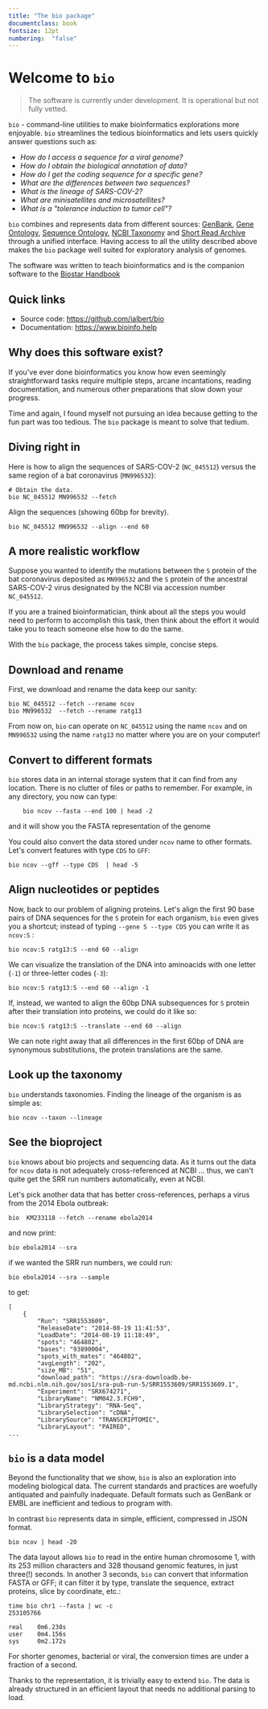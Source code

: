 ```yaml
---
title: "The bio package"
documentclass: book
fontsize: 12pt
numbering:  "false"
---
```

# Welcome to `bio`

> The software is currently under development. It is operational but not fully vetted.

`bio` - command-line utilities to make bioinformatics explorations more enjoyable. `bio` streamlines the tedious bioinformatics and lets users quickly answer questions such as:
 
- *How do I access a sequence for a viral genome?*
- *How do I obtain the biological annotation of data?*
- *How do I get the coding sequence for a specific gene?* 
- *What are the differences between two sequences?*
- *What is the lineage of SARS-COV-2?*
- *What are minisatellites and  microsatellites?*
- *What is a "tolerance induction to tumor cell"?* 

`bio` combines and represents data from different sources: [GenBank][genbank], [Gene Ontology][go], [Sequence Ontology][so], 
[NCBI Taxonomy][taxonomy] and [Short Read Archive][sra] through a unified interface. Having access to all the utility described above makes the `bio` package well suited for exploratory analysis of genomes. 

The software was written to teach bioinformatics and is the companion software to the [Biostar Handbook][handbook]
 
[biopython]: https://biopython.org/
[emboss]: http://emboss.sourceforge.net/
[simplesam]: https://github.com/mdshw5/simplesam 
[handbook]: https://www.biostarhandbook.com/
[genbank]: https://www.ncbi.nlm.nih.gov/genbank/
[sra]: https://www.ncbi.nlm.nih.gov/sra
[taxonomy]: https://www.ncbi.nlm.nih.gov/taxonomy
[so]: http://www.sequenceontology.org/
[go]: http://geneontology.org/

## Quick links

* Source code: https://github.com/ialbert/bio
* Documentation: https://www.bioinfo.help

[usage]: https://github.com/ialbert/bio/blob/master/test/bio_examples.sh

## Why does this software exist?

If you've ever done bioinformatics you know how even seemingly straightforward tasks require multiple steps, arcane incantations, reading documentation, and numerous other preparations that slow down your progress. 

Time and again, I found myself not pursuing an idea because getting to the fun part was too tedious. The `bio` package is meant to solve that tedium. 

## Diving right in

Here is how to align the sequences of SARS-COV-2 (`NC_045512`) versus the same region of a bat coronavirus (`MN996532`):

    # Obtain the data.
    bio NC_045512 MN996532 --fetch 
    
Align the sequences (showing 60bp for brevity).

```{bash, comment=NA}
bio NC_045512 MN996532 --align --end 60  
```

## A more realistic workflow

Suppose you wanted to identify the mutations between the `S` protein of the bat coronavirus deposited as `MN996532` and the `S` protein of the ancestral SARS-COV-2 virus designated by the NCBI via accession number `NC_045512`. 

If you are a trained bioinformatician, think about all the steps you would need to perform to accomplish this task, then think about the effort it would take you to teach someone else how to do the same. 

With the `bio` package, the process takes simple, concise steps.

## Download and rename

First, we download and rename the data keep our sanity:

    bio NC_045512 --fetch --rename ncov
    bio MN996532  --fetch --rename ratg13

From now on, `bio` can operate on  `NC_045512` using the name `ncov` and on `MN996532` using the name `ratg13` no matter where you are on your computer! 

## Convert to different formats

`bio` stores data in an internal storage system that it can find from any location. There is no clutter of files or paths to remember. For example, in any directory, you now can type:

```{bash, comment=NA}
    bio ncov --fasta --end 100 | head -2
```
    
and it will show you the FASTA representation of  the genome     

You could also convert the data stored under `ncov` name to other formats. Let's convert features with type `CDS` to `GFF`:

```{bash, comment=NA}
bio ncov --gff --type CDS  | head -5
```

## Align nucleotides or peptides

Now, back to our problem of aligning proteins. Let's align the first 90 base pairs of DNA sequences for the `S` protein for each organism, `bio` even gives you a shortcut; instead of typing `--gene S --type CDS` you can write it as `ncov:S` :

```{bash, comment=NA}
bio ncov:S ratg13:S --end 60 --align
```
    
We can visualize the translation of the DNA into aminoacids with one letter (`-1`) or three-letter codes (`-3`):  
   
```{bash, comment=NA}
bio ncov:S ratg13:S --end 60 --align -1
```
    
If, instead, we wanted to align the 60bp DNA subsequences for `S` protein after their translation into proteins, we could do it like so:

```{bash, comment=NA}
bio ncov:S ratg13:S --translate --end 60 --align
```
    
We can note right away that all differences in the first 60bp of DNA are synonymous substitutions, the protein translations are the same.


## Look up the taxonomy

`bio` understands taxonomies. Finding the lineage of the organism is as simple as:

```{bash, comment=NA}
bio ncov --taxon --lineage
```

## See the bioproject

`bio` knows about bio projects and sequencing data.
As it turns out the data for `ncov`  data is not adequately cross-referenced at NCBI ... thus, we can't quite get the SRR run numbers automatically, even at NCBI.

Let's pick another data that has better cross-references, perhaps a virus from the 2014 Ebola outbreak:

    bio  KM233118 --fetch --rename ebola2014

and now print:

```{bash, comment=NA}
bio ebola2014 --sra 
```
   
if we wanted the SRR run numbers, we could run:

    bio ebola2014 --sra --sample
 
to get:

     
    [
        {
            "Run": "SRR1553609",
            "ReleaseDate": "2014-08-19 11:41:53",
            "LoadDate": "2014-08-19 11:18:49",
            "spots": "464802",
            "bases": "93890004",
            "spots_with_mates": "464802",
            "avgLength": "202",
            "size_MB": "51",
            "download_path": "https://sra-downloadb.be-md.ncbi.nlm.nih.gov/sos1/sra-pub-run-5/SRR1553609/SRR1553609.1",
            "Experiment": "SRX674271",
            "LibraryName": "NM042.3.FCH9",
            "LibraryStrategy": "RNA-Seq",
            "LibrarySelection": "cDNA",
            "LibrarySource": "TRANSCRIPTOMIC",
            "LibraryLayout": "PAIRED",
    ...
                

## `bio` is a data model

Beyond the functionality that we show, `bio` is also an exploration into modeling biological data. The current standards and practices are woefully antiquated and painfully inadequate. Default formats such as GenBank or EMBL are inefficient and tedious to program with. 

In contrast `bio` represents data in simple, efficient, compressed in JSON format. 

```{bash, comment=NA}
bio ncov | head -20
```

The data layout allows `bio` to read in the entire human chromosome 1, with its 253 million characters and 328 thousand genomic features, in just three(!) seconds. In another 3 seconds, `bio`  can convert that information FASTA or GFF; it can filter it by type, translate the sequence, extract proteins, slice by coordinate, etc.:

    time bio chr1 --fasta | wc -c
    253105766

    real    0m6.238s
    user    0m4.156s
    sys     0m2.172s

For shorter genomes, bacterial or viral, the conversion times are under a fraction of a second.  

Thanks to the representation, it is trivially easy to extend `bio`. The data is already structured in an efficient layout that needs no additional parsing to load. 